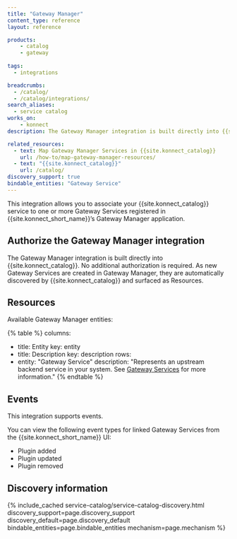 ```yaml
---
title: "Gateway Manager"
content_type: reference
layout: reference

products:
    - catalog
    - gateway
    
tags:
  - integrations

breadcrumbs:
  - /catalog/
  - /catalog/integrations/
search_aliases:
  - service catalog
works_on:
    - konnect
description: The Gateway Manager integration is built directly into {{site.konnect_catalog}}, so no additional authorization is needed.

related_resources:
  - text: Map Gateway Manager Services in {{site.konnect_catalog}}
    url: /how-to/map-gateway-manager-resources/
  - text: "{{site.konnect_catalog}}"
    url: /catalog/
discovery_support: true
bindable_entities: "Gateway Service"
---
```


This integration allows you to associate your {{site.konnect_catalog}} service to one or more Gateway Services registered in {{site.konnect_short_name}}’s Gateway Manager application.

## Authorize the Gateway Manager integration

The Gateway Manager integration is built directly into {{site.konnect_catalog}}. No additional authorization is required. As new Gateway Services are created in Gateway Manager, they are automatically discovered by {{site.konnect_catalog}} and surfaced as Resources.



## Resources

Available Gateway Manager entities:

{% table %}
columns:
  - title: Entity
    key: entity
  - title: Description
    key: description
rows:
  - entity: "Gateway Service"
    description: "Represents an upstream backend service in your system. See [Gateway Services](/gateway-manager/) for more information."
{% endtable %}


## Events

This integration supports events.

You can view the following event types for linked Gateway Services from the {{site.konnect_short_name}} UI:

* Plugin added
* Plugin updated
* Plugin removed


## Discovery information

<!-- vale off-->

{% include_cached service-catalog/service-catalog-discovery.html 
   discovery_support=page.discovery_support
   discovery_default=page.discovery_default
   bindable_entities=page.bindable_entities
   mechanism=page.mechanism %}

<!-- vale on-->